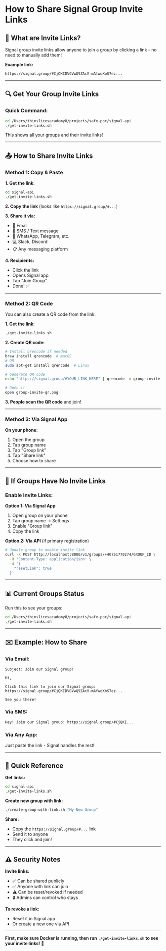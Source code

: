 # How to Share Signal Group Invite Links

## 📱 **What are Invite Links?**

Signal group invite links allow anyone to join a group by clicking a link - no need to manually add them!

**Example link:**
```
https://signal.group/#CjQKIDVGVwQ9ZAcV-mAfwoXoS7ez...
```

---

## 🔍 **Get Your Group Invite Links**

### Quick Command:
```bash
cd /Users/thinslicesacademy8/projects/safe-poc/signal-api
./get-invite-links.sh
```

This shows all your groups and their invite links!

---

## 📤 **How to Share Invite Links**

### Method 1: Copy & Paste

**1. Get the link:**
```bash
cd signal-api
./get-invite-links.sh
```

**2. Copy the link** (looks like `https://signal.group/#...`)

**3. Share it via:**
- 📧 Email
- 💬 SMS / Text message
- 📱 WhatsApp, Telegram, etc.
- 💻 Slack, Discord
- 📋 Any messaging platform

**4. Recipients:**
- Click the link
- Opens Signal app
- Tap "Join Group"
- Done! ✅

---

### Method 2: QR Code

You can also create a QR code from the link:

**1. Get the link:**
```bash
./get-invite-links.sh
```

**2. Create QR code:**
```bash
# Install qrencode if needed
brew install qrencode  # macOS
# OR
sudo apt-get install qrencode  # Linux

# Generate QR code
echo "https://signal.group/#YOUR_LINK_HERE" | qrencode -o group-invite-qr.png

# Open it
open group-invite-qr.png
```

**3. People scan the QR code** and join!

---

### Method 3: Via Signal App

**On your phone:**
1. Open the group
2. Tap group name
3. Tap "Group link"
4. Tap "Share link"
5. Choose how to share

---

## 🔧 **If Groups Have No Invite Links**

### Enable Invite Links:

**Option 1: Via Signal App**
1. Open group on your phone
2. Tap group name → Settings
3. Enable "Group link"
4. Copy the link

**Option 2: Via API** (if primary registration)
```bash
# Update group to enable invite link
curl -X POST http://localhost:8080/v1/groups/+40751770274/GROUP_ID \
  -H 'Content-Type: application/json' \
  -d '{
    "resetLink": true
  }'
```

---

## 📊 **Current Groups Status**

Run this to see your groups:
```bash
cd /Users/thinslicesacademy8/projects/safe-poc/signal-api
./get-invite-links.sh
```

---

## ✉️ **Example: How to Share**

### Via Email:
```
Subject: Join our Signal group!

Hi,

Click this link to join our Signal group:
https://signal.group/#CjQKIDVGVwQ9ZAcV-mAfwoXoS7ez...

See you there!
```

### Via SMS:
```
Hey! Join our Signal group: https://signal.group/#CjQKI...
```

### Via Any App:
Just paste the link - Signal handles the rest!

---

## 🎯 **Quick Reference**

**Get links:**
```bash
cd signal-api
./get-invite-links.sh
```

**Create new group with link:**
```bash
./create-group-with-link.sh "My New Group"
```

**Share:**
- Copy the `https://signal.group/#...` link
- Send it to anyone
- They click and join!

---

## ⚠️ **Security Notes**

**Invite links:**
- ✅ Can be shared publicly
- ✅ Anyone with link can join
- ⚠️ Can be reset/revoked if needed
- 🔒 Admins can control who stays

**To revoke a link:**
- Reset it in Signal app
- Or create a new one via API

---

**First, make sure Docker is running, then run `./get-invite-links.sh` to see your invite links!** 📱

